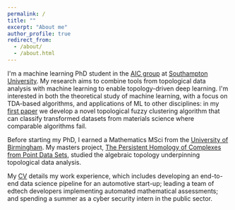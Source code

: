 ```yaml
---
permalink: /
title: ""
excerpt: "About me"
author_profile: true
redirect_from: 
  - /about/
  - /about.html
---
```


I'm a machine learning PhD student in the [AIC group](https://www.aic.ecs.soton.ac.uk/) at [Southampton University](https://www.southampton.ac.uk/). My research aims to combine tools from topological data analysis with machine learning to enable topology-driven deep learning. I'm interested in both the theoretical study of machine learning, with a focus on TDA-based algorithms, and applications of ML to other disciplines: in my [first paper](https://arxiv.org/abs/2006.02796) we develop a novel topological fuzzy clustering algorithm that can classify transformed datasets from materials science where comparable algorithms fail. 

Before starting my PhD, I earned a Mathematics MSci from the [University of Birmingham](https://www.birmingham.ac.uk/). My masters project, [The Persistent Homology of Complexes from Point Data Sets](https://tomogwen.github.io/files/Persistent_Homology.pdf), studied the algebraic topology underpinning topological data analysis.

My [CV](https://tomogwen.github.io/cv/) details my work experience, which includes developing an end-to-end data science pipeline for an automotive start-up; leading a team of edtech developers implementing automated mathematical assessments; and spending a summer as a cyber security intern in the public sector.